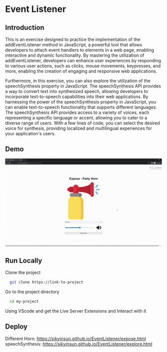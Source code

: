 # Event Listener

## Introduction

This is an exercise designed to practice the implementation of the addEventListener method in JavaScript, a powerful tool that allows developers to attach event handlers to elements in a web page, enabling interactive and dynamic functionality. By mastering the utilization of addEventListener, developers can enhance user experiences by responding to various user actions, such as clicks, mouse movements, keypresses, and more, enabling the creation of engaging and responsive web applications.

Furthermore, in this exercise, you can also explore the utilization of the speechSynthesis property in JavaScript. The speechSynthesis API provides a way to convert text into synthesized speech, allowing developers to incorporate text-to-speech capabilities into their web applications. By harnessing the power of the speechSynthesis property in JavaScript, you can enable text-to-speech functionality that supports different languages. The speechSynthesis API provides access to a variety of voices, each representing a specific language or accent, allowing you to cater to a diverse range of users. With a few lines of code, you can select the desired voice for synthesis, providing localized and multilingual experiences for your application's users.

## Demo

![](./assets/images/demo.gif)

## Run Locally

Clone the project

```bash
  git clone https://link-to-project
```

Go to the project directory

```bash
  cd my-project
```

Using VScode and get the Live Server Extensions and Interact with it

<!-- Github Action: https://github.com/SikYinSun/github-actions-for-ci/issues/7   -->

## Deploy

Different Horn: https://sikyinsun.github.io/EventListener/expose.html  
speechSynthesis: https://sikyinsun.github.io/EventListener/explore.html
